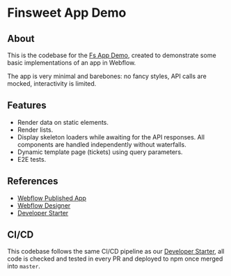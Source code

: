 # Finsweet App Demo

## About

This is the codebase for the [Fs App Demo](https://fs-app-demo.webflow.io/), created to demonstrate some basic implementations of an app in Webflow.

The app is very minimal and barebones: no fancy styles, API calls are mocked, interactivity is limited.

## Features

- Render data on static elements.
- Render lists.
- Display skeleton loaders while awaiting for the API responses. All components are handled independently without waterfalls.
- Dynamic template page (tickets) using query parameters.
- E2E tests.

## References

- [Webflow Published App](https://fs-app-demo.webflow.io/)
- [Webflow Designer](https://preview.webflow.com/preview/fs-app-demo?utm_medium=preview_link&utm_source=designer&utm_content=fs-app-demo&preview=fb7d76bc598b7b2b075ecda7b240141d&workflow=preview)
- [Developer Starter](https://github.com/finsweet/developer-starter/)

## CI/CD

This codebase follows the same CI/CD pipeline as our [Developer Starter](https://github.com/finsweet/developer-starter/), all code is checked and tested in every PR and deployed to npm once merged into `master`.

